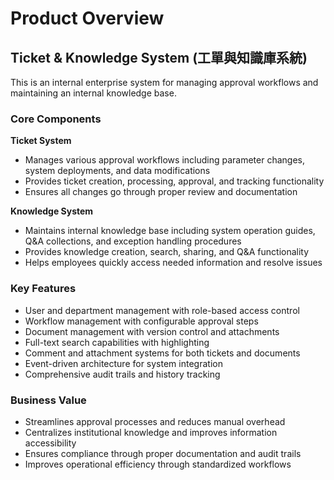 # Product Overview

## Ticket & Knowledge System (工單與知識庫系統)

This is an internal enterprise system for managing approval workflows and maintaining an internal knowledge base.

### Core Components

**Ticket System**

- Manages various approval workflows including parameter changes, system deployments, and data modifications
- Provides ticket creation, processing, approval, and tracking functionality
- Ensures all changes go through proper review and documentation

**Knowledge System**

- Maintains internal knowledge base including system operation guides, Q&A collections, and exception handling procedures
- Provides knowledge creation, search, sharing, and Q&A functionality
- Helps employees quickly access needed information and resolve issues

### Key Features

- User and department management with role-based access control
- Workflow management with configurable approval steps
- Document management with version control and attachments
- Full-text search capabilities with highlighting
- Comment and attachment systems for both tickets and documents
- Event-driven architecture for system integration
- Comprehensive audit trails and history tracking

### Business Value

- Streamlines approval processes and reduces manual overhead
- Centralizes institutional knowledge and improves information accessibility
- Ensures compliance through proper documentation and audit trails
- Improves operational efficiency through standardized workflows
